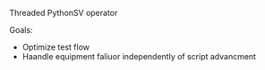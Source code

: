 Threaded PythonSV operator

Goals:
  - Optimize test flow
  - Haandle equipment faliuor independently of script advancment
